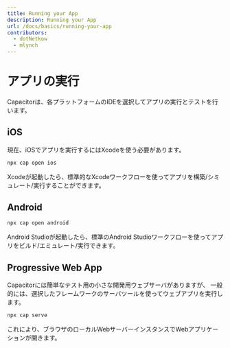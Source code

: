 ```yaml
---
title: Running your App 
description: Running your App
url: /docs/basics/running-your-app
contributors:
  - dotNetkow
  - mlynch
---
```


# アプリの実行

<p class="intro">Capacitorは、各プラットフォームのIDEを選択してアプリの実行とテストを行います。</p>

## iOS

現在、iOSでアプリを実行するにはXcodeを使う必要があります。

```bash
npx cap open ios
```

Xcodeが起動したら、標準的なXcodeワークフローを使ってアプリを構築/シミュレート/実行することができます。

## Android

```bash
npx cap open android
```

Android Studioが起動したら、標準のAndroid Studioワークフローを使ってアプリをビルド/エミュレート/実行できます。

## Progressive Web App

Capacitorには簡単なテスト用の小さな開発用ウェブサーバがありますが、
一般的には、選択したフレームワークのサーバツールを使ってウェブアプリを実行します。

```bash
npx cap serve
```

これにより、ブラウザのローカルWebサーバーインスタンスでWebアプリケーションが開きます。
